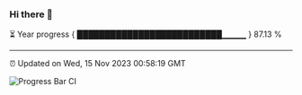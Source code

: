 ### Hi there 👋

⏳ Year progress { ██████████████████████████▁▁▁▁ } 87.13 %

---

⏰ Updated on Wed, 15 Nov 2023 00:58:19 GMT

![Progress Bar CI](https://github.com/JuvenileQ/Progress-Bar-CI/workflows/main/badge.svg)
